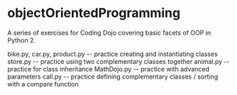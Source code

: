 # objectOrientedProgramming

A series of exercises for Coding Dojo covering basic facets of OOP in Python 2.

bike.py, car.py, product.py -- practice creating and instantiating classes
store.py -- practice using two complementary classes together
animal.py -- practice for class inheritance
MathDojo.py -- practice with advanced parameters
call.py -- practice defining complementary classes / sorting with a compare function